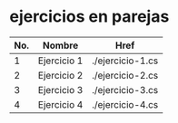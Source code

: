 # ejercicios en parejas


| No. | Nombre      | Href             |
| --- | ----------- | ---------------- |
| 1   | Ejercicio 1 | ./ejercicio-1.cs |
| 2   | Ejercicio 2 | ./ejercicio-2.cs |
| 3   | Ejercicio 3 | ./ejercicio-3.cs |
| 4   | Ejercicio 4 | ./ejercicio-4.cs |